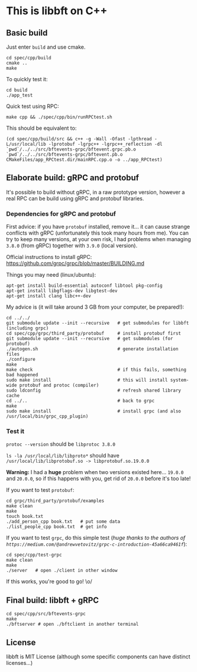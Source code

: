 # This is libbft on C++

## Basic build

Just enter `build` and use cmake.

```
cd spec/cpp/build
cmake ..
make
```

To quickly test it:
```
cd build
./app_test
```

Quick test using RPC:
```
make cpp && ./spec/cpp/bin/runRPCtest.sh 
```
This should be equivalent to:
```
(cd spec/cpp/build/src && c++ -g -Wall -Ofast -lpthread -L/usr/local/lib -lprotobuf -lgrpc++ -lgrpc++_reflection -dl `pwd`/../../src/bftevents-grpc/bftevent.grpc.pb.o `pwd`/../../src/bftevents-grpc/bftevent.pb.o CMakeFiles/app_RPCtest.dir/mainRPC.cpp.o -o ../app_RPCtest)
```

## Elaborate build: gRPC and protobuf

It's possible to build without gRPC, in a raw prototype version, however a real RPC can be build using gRPC and protobuf libraries.

### Dependencies for gRPC and protobuf

First advice: if you have `protobuf` installed, remove it... it can cause strange conflicts with gRPC (unfortunately this took many hours from me).
You can try to keep many versions, at your own risk, I had problems when managing `3.8.0` (from gRPC) together with `3.9.0` (local version).

Official instructions to install gRPC: https://github.com/grpc/grpc/blob/master/BUILDING.md

Things you may need (linux/ubuntu):
```
apt-get install build-essential autoconf libtool pkg-config
apt-get install libgflags-dev libgtest-dev
apt-get install clang libc++-dev
```

My advice is (it will take around 3 GB from your computer, be prepared!):

```
cd ../../
git submodule update --init --recursive   # get submodules for libbft (including grpc)
cd spec/cpp/grpc/third_party/protobuf     # install protobuf first
git submodule update --init --recursive   # get submodules (for protobuf)
./autogen.sh                              # generate installation files
./configure
make
make check                                # if this fails, something bad happened
sudo make install                         # this will install system-wide protobuf and protoc (compiler)
sudo ldconfig                             # refresh shared library cache
cd ../..                                  # back to grpc
make
sudo make install                         # install grpc (and also /usr/local/bin/grpc_cpp_plugin)
```

### Test it

`protoc --version`  should be `libprotoc 3.8.0`

`ls -la /usr/local/lib/libproto*` should have `/usr/local/lib/libprotobuf.so -> libprotobuf.so.19.0.0`

**Warning:** I had a **huge** problem when two versions existed here... `19.0.0` and `20.0.0`, so if this happens with you, get rid of `20.0.0` before it's too late!

If you want to test `protobuf`:
```
cd grpc/third_party/protobuf/examples
make clean
make
touch book.txt
./add_person_cpp book.txt   # put some data
./list_people_cpp book.txt  # get info
```

If you want to test `grpc`, do this simple test (_huge thanks to the authors of `https://medium.com/@andrewvetovitz/grpc-c-introduction-45a66ca9461f`_):
```
cd spec/cpp/test-grpc
make clean
make
./server   # open ./client in other window
```

If this works, you're good to go! \o/

## Final build: libbft + gRPC

```
cd spec/cpp/src/bftevents-grpc
make
./bftserver # open ./bftclient in another terminal

```


## License

libbft is MIT License (although some specific components can have distinct licenses...)
